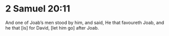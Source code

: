 # 2 Samuel 20:11

And one of Joab’s men stood by him, and said, He that favoureth Joab, and he that [is] for David, [let him go] after Joab.